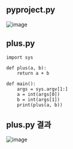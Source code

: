 ## pyproject.py
![image](https://github.com/user-attachments/assets/ff31d59b-bd25-4ec2-99b8-55e01ac7f1be)
## plus.py
```
import sys

def plus(a, b):
    return a + b

def main():
    args = sys.argv[1:]
    a = int(args[0])
    b = int(args[1])
    print(plus(a, b))
```
## plus.py 결과
![image](https://github.com/user-attachments/assets/22b03f79-326b-4507-99fb-e514518d9f48)
